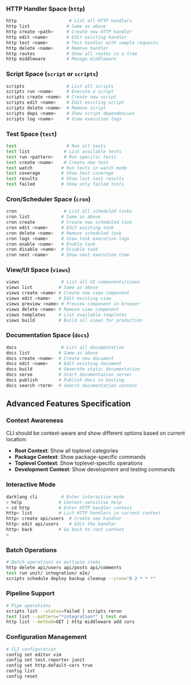 

### HTTP Handler Space (`http`)

```bash
http                    # List all HTTP handlers
http list              # Same as above  
http create <path>     # Create new HTTP handler
http edit <name>       # Edit existing handler
http test <name>       # Test handler with sample requests
http delete <name>     # Remove handler
http routes            # Show all routes in a tree
http middleware        # Manage middleware
```

### Script Space (`script` or `scripts`)

```bash
scripts                # List all scripts
scripts run <name>     # Execute a script
scripts create <name>  # Create new script
scripts edit <name>    # Edit existing script
scripts delete <name>  # Remove script  
scripts deps <name>    # Show script dependencies
scripts log <name>     # View execution logs
```

### Test Space (`test`)

```bash
test                   # Run all tests
test list             # List available tests  
test run <pattern>    # Run specific tests
test create <name>    # Create new test
test watch           # Run tests in watch mode
test coverage        # Show test coverage
test results         # Show last test results
test failed          # Show only failed tests
```

### Cron/Scheduler Space (`cron`)

```bash
cron                  # List all scheduled tasks
cron list            # Same as above
cron create          # Create new scheduled task
cron edit <name>     # Edit existing task
cron delete <name>   # Remove scheduled task
cron logs <name>     # View task execution logs
cron enable <name>   # Enable task
cron disable <name>  # Disable task
cron next <name>     # Show next execution time
```

### View/UI Space (`views`)

```bash
views                # List all UI components/views
views list          # Same as above
views create <name> # Create new view component
views edit <name>   # Edit existing view
views preview <name> # Preview component in browser
views delete <name> # Remove view component
views templates     # List available templates
views build         # Build all views for production
```

### Documentation Space (`docs`)

```bash
docs                 # List all documentation
docs list           # Same as above  
docs create <name>  # Create new document
docs edit <name>    # Edit existing document
docs build          # Generate static documentation
docs serve          # Start documentation server
docs publish        # Publish docs to hosting
docs search <term>  # Search documentation content
```

## Advanced Features Specification

### Context Awareness
CLI should be context-aware and show different options based on current location:

- **Root Context**: Show all toplevel categories
- **Package Context**: Show package-specific commands
- **Toplevel Context**: Show toplevel-specific operations
- **Development Context**: Show development and testing commands

### Interactive Mode
```bash
darklang cli         # Enter interactive mode
> help              # Context-sensitive help
> cd http           # Enter HTTP handler context
http> list          # List HTTP handlers in current context
http> create api/users  # Create new handler
http> edit api/users    # Edit the handler
http> back          # Go back to root context
>
```

### Batch Operations
```bash
# Batch operations on multiple items
http delete api/users api/posts api/comments
test run unit/ integration/ e2e/
scripts schedule deploy backup cleanup --cron="0 2 * * *"
```

### Pipeline Support
```bash
# Pipe operations
scripts list --status=failed | scripts rerun
test list --pattern="*integration*" | test run
http list --method=GET | http middleware add cors
```

### Configuration Management
```bash
# CLI configuration
config set editor vim
config set test.reporter junit
config set http.default-cors true
config list
config reset
```
